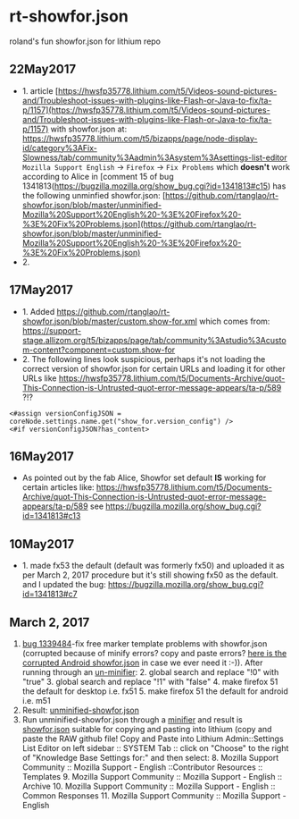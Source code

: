 # rt-showfor.json
roland's fun showfor.json for lithium repo
## 22May2017
* 1\. article [https://hwsfp35778.lithium.com/t5/Videos-sound-pictures-and/Troubleshoot-issues-with-plugins-like-Flash-or-Java-to-fix/ta-p/1157](https://hwsfp35778.lithium.com/t5/Videos-sound-pictures-and/Troubleshoot-issues-with-plugins-like-Flash-or-Java-to-fix/ta-p/1157) with showfor.json at: https://hwsfp35778.lithium.com/t5/bizapps/page/node-display-id/category%3AFix-Slowness/tab/community%3Aadmin%3Asystem%3Asettings-list-editor ```Mozilla Support English``` -> ```Firefox``` -> ```Fix Problems```
which **doesn't** work according to Alice in [comment 15 of bug 1341813\(https://bugzilla.mozilla.org/show_bug.cgi?id=1341813#c15) has the following unminfied showfor.json: [https://github.com/rtanglao/rt-showfor.json/blob/master/unminified-Mozilla%20Support%20English%20-%3E%20Firefox%20-%3E%20Fix%20Problems.json](https://github.com/rtanglao/rt-showfor.json/blob/master/unminified-Mozilla%20Support%20English%20-%3E%20Firefox%20-%3E%20Fix%20Problems.json)
* 2\. 

## 17May2017
* 1\. Added https://github.com/rtanglao/rt-showfor.json/blob/master/custom.show-for.xml which comes from: \
https://support-stage.allizom.org/t5/bizapps/page/tab/community%3Astudio%3Acustom-content?component=custom.show-for
* 2\. The following lines look suspicious, perhaps it's not loading the correct version of showfor.json for certain URLs and loading it for other URLs like https://hwsfp35778.lithium.com/t5/Documents-Archive/quot-This-Connection-is-Untrusted-quot-error-message-appears/ta-p/589  ?!?
```ftl
<#assign versionConfigJSON = coreNode.settings.name.get("show_for.version_config") />
<#if versionConfigJSON?has_content>
```

## 16May2017
* As pointed out by the fab Alice, Showfor set default **IS** working for certain articles like: https://hwsfp35778.lithium.com/t5/Documents-Archive/quot-This-Connection-is-Untrusted-quot-error-message-appears/ta-p/589 see https://bugzilla.mozilla.org/show_bug.cgi?id=1341813#c13
## 10May2017
* 1\. made fx53 the default (default was formerly fx50) and uploaded it as per March 2, 2017 procedure but it's still showing fx50 as the default. and I updated the bug: https://bugzilla.mozilla.org/show_bug.cgi?id=1341813#c7

## March 2, 2017

1. [bug 1339484](https://bugzilla.mozilla.org/show_bug.cgi?id=1339484)-fix free marker template problems with showfor.json (corrupted because of minify errors? copy and paste errors? [here is the corrupted Android showfor.json](https://gist.github.com/rtanglao/56ea41d22cc7a868038f5310c53f7c11) in case we ever need it :-)). After running through an [un-minifier](http://unminify.com/):
    2. global search and replace "!0" with "true"
    3. global search and replace "!1" with "false"
    4. make firefox 51 the default for desktop i.e. fx51
    5. make firefox 51 the default for android i.e. m51
6. Result: [unminified-showfor.json](https://github.com/rtanglao/rt-showfor.json/blob/master/unminifyd-showfor.json)
7. Run unminified-showfor.json through a [minifier](http://www.cleancss.com/json-minify/) and result is [showfor.json](https://github.com/rtanglao/rt-showfor.json/blob/master/showfor.json) suitable for copying and pasting into lithium (copy and paste the RAW github file! Copy and Paste into Lithium Admin::Settings List Editor on left sidebar :: SYSTEM Tab :: click on "Choose" to the right of "Knowledge Base Settings for:" and then select: 
    8. Mozilla Support Community :: Mozilla Support - English ::Contributor Resources :: Templates
    9. Mozilla Support Community :: Mozilla Support - English :: Archive
    10. Mozilla Support Community :: Mozilla Support - English :: Common Responses
    11. Mozilla Support Community :: Mozilla Support - English
